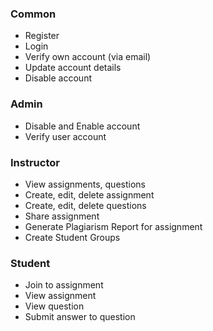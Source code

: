### Common
- Register
- Login
- Verify own account (via email)
- Update account details
- Disable account

### Admin
- Disable and Enable account
- Verify user account

### Instructor
- View assignments, questions
- Create, edit, delete assignment
- Create, edit, delete questions
- Share assignment
- Generate Plagiarism Report for assignment
- Create Student Groups

### Student
- Join to assignment 
- View assignment
- View question
- Submit answer to question


